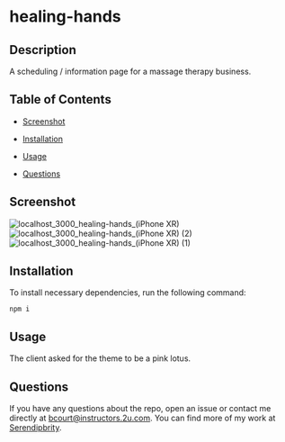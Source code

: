 # healing-hands


## Description

A scheduling / information page for a massage therapy business.

## Table of Contents 

* [Screenshot](#screenshot)

* [Installation](#installation)

* [Usage](#usage)

* [Questions](#questions)

## Screenshot 
![localhost_3000_healing-hands_(iPhone XR)](https://user-images.githubusercontent.com/96275616/234368314-e90720bb-c14c-40de-8781-376c52726529.png)
![localhost_3000_healing-hands_(iPhone XR) (2)](https://user-images.githubusercontent.com/96275616/234368346-39ae7c1d-bcde-44de-b7d9-028e2b655965.png)
![localhost_3000_healing-hands_(iPhone XR) (1)](https://user-images.githubusercontent.com/96275616/234368380-ed4a0c07-3d47-49f2-a514-8a0ff4024be7.png)


## Installation

To install necessary dependencies, run the following command:

```
npm i
```

## Usage

The client asked for the theme to be a pink lotus.



## Questions

If you have any questions about the repo, open an issue or contact me directly at bcourt@instructors.2u.com. You can find more of my work at [Serendipbrity](https://github.com/Serendipbrity/).

